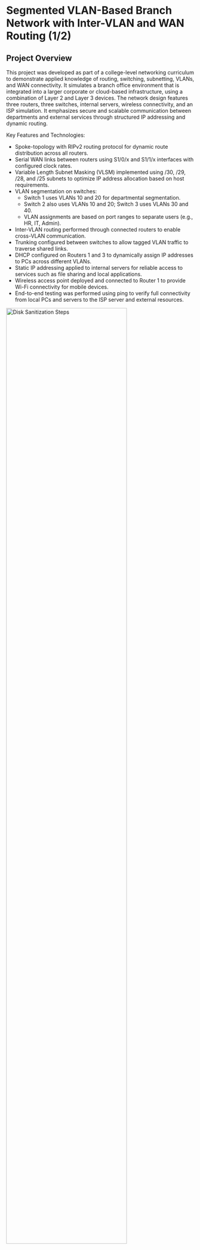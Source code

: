 <h1>Segmented VLAN-Based Branch Network with Inter-VLAN and WAN Routing (1/2)</h1>

<h2>Project Overview</h2>
This project was developed as part of a college-level networking curriculum to demonstrate applied knowledge of routing, switching, subnetting, VLANs, and WAN connectivity. It simulates a branch office environment that is integrated into a larger corporate or cloud-based infrastructure, using a combination of Layer 2 and Layer 3 devices.
The network design features three routers, three switches, internal servers, wireless connectivity, and an ISP simulation. It emphasizes secure and scalable communication between departments and external services through structured IP addressing and dynamic routing.

Key Features and Technologies:

-	Spoke-topology with RIPv2 routing protocol for dynamic route distribution across all routers.
-	Serial WAN links between routers using S1/0/x and S1/1/x interfaces with configured clock rates.
-	Variable Length Subnet Masking (VLSM) implemented using /30, /29, /28, and /25 subnets to optimize IP address allocation based on host requirements.
-	VLAN segmentation on switches:
    -	Switch 1 uses VLANs 10 and 20 for departmental segmentation.
    -	Switch 2 also uses VLANs 10 and 20; Switch 3 uses VLANs 30 and 40.
    -	VLAN assignments are based on port ranges to separate users (e.g., HR, IT, Admin).
-	Inter-VLAN routing performed through connected routers to enable cross-VLAN communication.
-	Trunking configured between switches to allow tagged VLAN traffic to traverse shared links.
-	DHCP configured on Routers 1 and 3 to dynamically assign IP addresses to PCs across different VLANs.
-	Static IP addressing applied to internal servers for reliable access to services such as file sharing and local applications.
-	Wireless access point deployed and connected to Router 1 to provide Wi-Fi connectivity for mobile devices.
-	End-to-end testing was performed using ping to verify full connectivity from local PCs and servers to the ISP server and external resources.

<img src="https://github.com/jessies98/networking1.3/blob/main/images/Picture1.png" height="80%" width="80%" alt="Disk Sanitization Steps"/>

<br />
<h2>Project walk-through:</h2>
Starting off the project, we are provided an internet connection that simulates an ISP. Server.com is the ISP server with an address of 11.1.1.10/24
<img src="https://github.com/jessies98/Networking1.3/blob/main/images/Picture2.png" height="60%" width="60%" alt="Disk Sanitization Steps"/>
<br />
<br />
Next, we will set up the physical layout of the network equipment. A network rack will hold three routers, three switches, two server, and a wireless router with a phone connected to the access point. while a nearby workstation table will include four computers for end-user access and testing. <br/>
<img src="https://github.com/jessies98/Networking1.3/blob/main/images/Picture3.png" height="80%" width="80%" alt="Disk Sanitization Steps"/>
<br />
<br />
Next we will add serial ports to all router before wiring the network <br/>
<img src="https://github.com/jessies98/Networking1.3/blob/main/images/Picture4.png" height="80%" width="80%" alt="Disk Sanitization Steps"/>
<br />
<br />
Next, we will begin wiring the network, starting with the routers. Serial cables will be used to connect the routers, with interface S1/0/1 designated as the clock rate interface for synchronous communication.

Router and Switch Connections:

-	Router 1 will connect to both Router 2 and Router 3 via serial interfaces. It will also connect to the ISP through G0/0/0, and to a wireless access point using G0/0/1.
-	Router 2 will connect to Router 1 and Router 3 via serial interfaces, and will be linked to Switch 1 through its Gigabit Ethernet port.
-	Router 3 will connect to Router 1 and Router 2 via serial interfaces, and will also be connected to Switch 2 via G0/0/0.
Switch Connections and VLAN Setup:
-	Switch 2 and Switch 3 will be connected using a trunk link to allow multiple VLANs to pass between them.
-	Switch 2 will be configured with:
    -	VLAN 10 for ports F0/1–F0/11
    -	VLAN 20 for ports F0/12–F0/24
•	Switch 3 will be configured with:
    -	VLAN 30 for ports F0/1–F0/11
    -	VLAN 40 for ports F0/12–F0/24
•	Each PC will be assigned to the appropriate VLAN based on its physical port and department.
•	Switch 1 will also be configured with VLANs 10 and 20, using a different subnet than Switch 2. It will connect to internal servers, each assigned to a separate VLAN.
<img src="https://github.com/jessies98/Networking1.3/blob/main/images/Picture5.png" height="80%" width="80%" alt="Disk Sanitization Steps"/>
<img src="https://github.com/jessies98/Networking1.3/blob/main/images/Picture6.png" height="80%" width="80%" alt="Disk Sanitization Steps"/>
 <br />
<br />
Now it's time to configure the routers and bring all interfaces online. Each router’s serial interface (S1/0/1) will be configured with a clock rate of 500,000 to support synchronous communication on point-to-point WAN links.
To efficiently assign IP addresses across the network, we are implementing Variable Length Subnet Masking (VLSM). This allows us to allocate IP space based on the size and needs of each subnet:

-	/30 subnet: Used for point-to-point links for our routers, providing 4 total IPs and 2 usable addresses.
-	/29 subnet: Provides 8 total IPs and 6 usable addresses 
-	/28 subnet: Offers 16 total IPs with 14 usable addresses 
-	/25 subnet: Provides 128 total IPs and 126 usable addresses   <br/>
<img src="https://github.com/jessies98/Networking1.3/blob/main/images/Picture7.png" height="80%" width="80%" alt="Disk Sanitization Steps"/>
 <br />
<br />
After bringing the router interfaces online, I proceeded to assign the appropriate IP addresses to each router interface. <br/>
<img src="https://github.com/jessies98/Networking1.3/blob/main/images/Picture8.png" height="80%" width="80%" alt="Disk Sanitization Steps"/>
<img src="https://github.com/jessies98/Networking1.3/blob/main/images/Picture9.png" height="80%" width="80%" alt="Disk Sanitization Steps"/>
<img src="https://github.com/jessies98/Networking1.3/blob/main/images/Picture10.png" height="80%" width="80%" alt="Disk Sanitization Steps"/>
<br />
<br />
Next, I configured the switches to support VLAN segmentation and trunking.
-	Switch 1 was divided into VLAN 10 and VLAN 20, with ports F0/1–F0/11 assigned to VLAN 10 and F0/12–F0/24 assigned to VLAN 20.
-	Switches 2 and 3 had their Gigabit ports configured as trunk ports to allow VLAN traffic to pass between switches.
-	Switch 2 was also configured with VLAN 10 and VLAN 20 using the same port ranges: F0/1–F0/11 for VLAN 10 and F0/12–F0/24 for VLAN 20.
-	Switch 3 was configured with VLAN 30 on ports F0/1–F0/11 and VLAN 40 on ports F0/12–F0/24.
  <br/>
<img src="https://github.com/jessies98/Networking1.3/blob/main/images/Picture11.png" height="80%" width="80%" alt="Disk Sanitization Steps"/>
<img src="https://github.com/jessies98/Networking1.3/blob/main/images/Picture12.png" height="80%" width="80%" alt="Disk Sanitization Steps"/>
<img src="https://github.com/jessies98/Networking1.3/blob/main/images/Picture13.png" height="80%" width="80%" alt="Disk Sanitization Steps"/>
<br />
<br />
I configured DHCP on Router 3 to automatically assign IP addresses to all connected computers within its network segment. Additionally, DHCP was set up on Router 1 to provide dynamic IP address allocation for devices on its side of the network. The DNS server used by all clients is located on the ISP server at IP address 11.1.1.10. After configuration, all computers successfully received IP addresses via DHCP.<br/>
<img src="https://github.com/jessies98/Networking1.3/blob/main/images/Picture14.png" height="80%" width="80%" alt="Disk Sanitization Steps"/>
<img src="https://github.com/jessies98/Networking1.3/blob/main/images/Picture15.png" height="80%" width="80%" alt="Disk Sanitization Steps"/>
<img src="https://github.com/jessies98/Networking1.3/blob/main/images/Picture16.png" height="80%" width="80%" alt="Disk Sanitization Steps"/>
<img src="https://github.com/jessies98/Networking1.3/blob/main/images/Picture17.png" height="80%" width="80%" alt="Disk Sanitization Steps"/>
<br />
<br />
Static IP addresses were manually assigned to all servers to ensure consistent identification, stable connectivity, and reliable access to network services.
<br/>
<img src="https://github.com/jessies98/Networking1.3/blob/main/images/Picture18.png" height="80%" width="80%" alt="Disk Sanitization Steps"/>
<img src="https://github.com/jessies98/Networking1.3/blob/main/images/Picture19.png" height="80%" width="80%" alt="Disk Sanitization Steps"/>
<br />
<br />
RIPv2 was selected as the routing protocol for all routers to enable dynamic route exchange and maintain up-to-date routing tables across the entire network.     
<br/>
<img src="https://github.com/jessies98/Networking1.3/blob/main/images/Picture20.png" height="80%" width="80%" alt="Disk Sanitization Steps"/>
<img src="https://github.com/jessies98/Networking1.3/blob/main/images/Picture21.png" height="80%" width="80%" alt="Disk Sanitization Steps"/>
<img src="https://github.com/jessies98/Networking1.3/blob/main/images/Picture22.png" height="80%" width="80%" alt="Disk Sanitization Steps"/>
 <br />
<br />
Next, we set up the wireless router by accessing its web-based GUI through a smartphone to complete the configuration.  
<br/>
<img src="https://github.com/jessies98/Networking1.3/blob/main/images/Picture23.png" height="80%" width="80%" alt="Disk Sanitization Steps"/>
<img src="https://github.com/jessies98/Networking1.3/blob/main/images/Picture24.png" height="80%" width="80%" alt="Disk Sanitization Steps"/>
<br />
<br />
A connectivity test was performed from the smartphone to the ISP server to verify that the wireless router was properly connected to the network and providing internet access. 
<br/>
<img src="https://github.com/jessies98/Networking1.3/blob/main/images/Picture25.png" height="80%" width="80%" alt="Disk Sanitization Steps"/>
<br />
<br />
Lastly, we performed a connectivity test from all computers and servers to verify successful communication with the ISP server at IP address 11.1.1.10. We also confirmed internal network functionality by testing communication between the computers and the locally hosted server.  
<br/>
<img src="https://github.com/jessies98/Networking1.3/blob/main/images/Picture26.png" height="80%" width="80%" alt="Disk Sanitization Steps"/>
<img src="https://github.com/jessies98/Networking1.3/blob/main/images/Picture27.png" height="80%" width="80%" alt="Disk Sanitization Steps"/>
<br />
<br />
A connectivity test was performed to verify communication between the client devices and the internal servers.
<br/>
<img src="https://github.com/jessies98/Networking1.3/blob/main/images/Picture28.png" height="80%" width="80%" alt="Disk Sanitization Steps"/>
<br />
<br />

